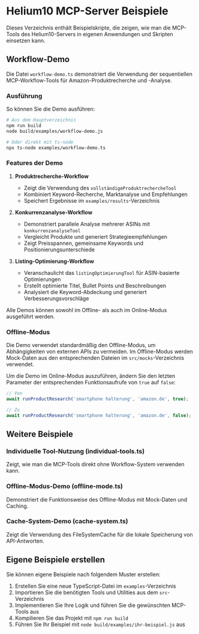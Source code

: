 # Helium10 MCP-Server Beispiele

Dieses Verzeichnis enthält Beispielskripte, die zeigen, wie man die MCP-Tools des Helium10-Servers in eigenen Anwendungen und Skripten einsetzen kann.

## Workflow-Demo

Die Datei `workflow-demo.ts` demonstriert die Verwendung der sequentiellen MCP-Workflow-Tools für Amazon-Produktrecherche und -Analyse.

### Ausführung

So können Sie die Demo ausführen:

```bash
# Aus dem Hauptverzeichnis
npm run build
node build/examples/workflow-demo.js

# Oder direkt mit ts-node
npx ts-node examples/workflow-demo.ts
```

### Features der Demo

1. **Produktrecherche-Workflow**
   - Zeigt die Verwendung des `vollständigeProduktrechercheTool`
   - Kombiniert Keyword-Recherche, Marktanalyse und Empfehlungen
   - Speichert Ergebnisse im `examples/results`-Verzeichnis

2. **Konkurrenzanalyse-Workflow**
   - Demonstriert parallele Analyse mehrerer ASINs mit `konkurrenzanalyseTool`
   - Vergleicht Produkte und generiert Strategieempfehlungen
   - Zeigt Preisspannen, gemeinsame Keywords und Positionierungsunterschiede

3. **Listing-Optimierung-Workflow**
   - Veranschaulicht das `listingOptimierungTool` für ASIN-basierte Optimierungen
   - Erstellt optimierte Titel, Bullet Points und Beschreibungen
   - Analysiert die Keyword-Abdeckung und generiert Verbesserungsvorschläge

Alle Demos können sowohl im Offline- als auch im Online-Modus ausgeführt werden.

### Offline-Modus

Die Demo verwendet standardmäßig den Offline-Modus, um Abhängigkeiten von externen APIs zu vermeiden. Im Offline-Modus werden Mock-Daten aus den entsprechenden Dateien im `src/mocks`-Verzeichnis verwendet.

Um die Demo im Online-Modus auszuführen, ändern Sie den letzten Parameter der entsprechenden Funktionsaufrufe von `true` auf `false`:

```typescript
// Von
await runProductResearch('smartphone halterung', 'amazon.de', true);

// Zu
await runProductResearch('smartphone halterung', 'amazon.de', false);
```

## Weitere Beispiele

### Individuelle Tool-Nutzung (individual-tools.ts)

Zeigt, wie man die MCP-Tools direkt ohne Workflow-System verwenden kann.

### Offline-Modus-Demo (offline-mode.ts)

Demonstriert die Funktionsweise des Offline-Modus mit Mock-Daten und Caching.

### Cache-System-Demo (cache-system.ts)

Zeigt die Verwendung des FileSystemCache für die lokale Speicherung von API-Antworten.

## Eigene Beispiele erstellen

Sie können eigene Beispiele nach folgendem Muster erstellen:

1. Erstellen Sie eine neue TypeScript-Datei im `examples`-Verzeichnis
2. Importieren Sie die benötigten Tools und Utilities aus dem `src`-Verzeichnis
3. Implementieren Sie Ihre Logik und führen Sie die gewünschten MCP-Tools aus
4. Kompilieren Sie das Projekt mit `npm run build`
5. Führen Sie Ihr Beispiel mit `node build/examples/ihr-beispiel.js` aus 